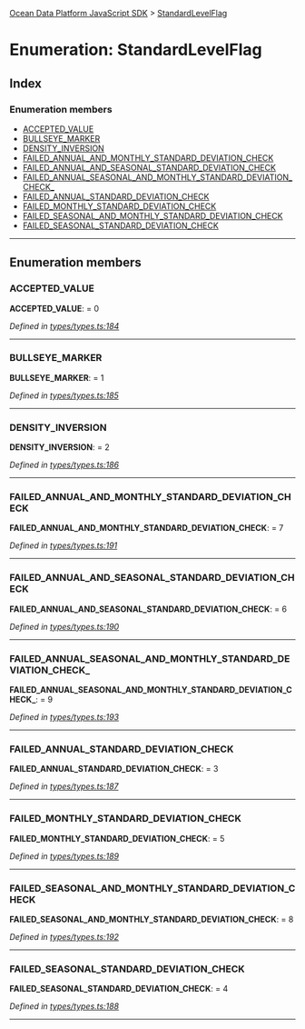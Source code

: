 [Ocean Data Platform JavaScript SDK](../README.md) > [StandardLevelFlag](../enums/standardlevelflag.md)

# Enumeration: StandardLevelFlag

## Index

### Enumeration members

* [ACCEPTED_VALUE](standardlevelflag.md#accepted_value)
* [BULLSEYE_MARKER](standardlevelflag.md#bullseye_marker)
* [DENSITY_INVERSION](standardlevelflag.md#density_inversion)
* [FAILED_ANNUAL_AND_MONTHLY_STANDARD_DEVIATION_CHECK](standardlevelflag.md#failed_annual_and_monthly_standard_deviation_check)
* [FAILED_ANNUAL_AND_SEASONAL_STANDARD_DEVIATION_CHECK](standardlevelflag.md#failed_annual_and_seasonal_standard_deviation_check)
* [FAILED_ANNUAL_SEASONAL_AND_MONTHLY_STANDARD_DEVIATION_CHECK_](standardlevelflag.md#failed_annual_seasonal_and_monthly_standard_deviation_check_)
* [FAILED_ANNUAL_STANDARD_DEVIATION_CHECK](standardlevelflag.md#failed_annual_standard_deviation_check)
* [FAILED_MONTHLY_STANDARD_DEVIATION_CHECK](standardlevelflag.md#failed_monthly_standard_deviation_check)
* [FAILED_SEASONAL_AND_MONTHLY_STANDARD_DEVIATION_CHECK](standardlevelflag.md#failed_seasonal_and_monthly_standard_deviation_check)
* [FAILED_SEASONAL_STANDARD_DEVIATION_CHECK](standardlevelflag.md#failed_seasonal_standard_deviation_check)

---

## Enumeration members

<a id="accepted_value"></a>

###  ACCEPTED_VALUE

**ACCEPTED_VALUE**:  = 0

*Defined in [types/types.ts:184](https://github.com/C4IROcean/ODP-sdk-js/blob/cee227f/source/types/types.ts#L184)*

___
<a id="bullseye_marker"></a>

###  BULLSEYE_MARKER

**BULLSEYE_MARKER**:  = 1

*Defined in [types/types.ts:185](https://github.com/C4IROcean/ODP-sdk-js/blob/cee227f/source/types/types.ts#L185)*

___
<a id="density_inversion"></a>

###  DENSITY_INVERSION

**DENSITY_INVERSION**:  = 2

*Defined in [types/types.ts:186](https://github.com/C4IROcean/ODP-sdk-js/blob/cee227f/source/types/types.ts#L186)*

___
<a id="failed_annual_and_monthly_standard_deviation_check"></a>

###  FAILED_ANNUAL_AND_MONTHLY_STANDARD_DEVIATION_CHECK

**FAILED_ANNUAL_AND_MONTHLY_STANDARD_DEVIATION_CHECK**:  = 7

*Defined in [types/types.ts:191](https://github.com/C4IROcean/ODP-sdk-js/blob/cee227f/source/types/types.ts#L191)*

___
<a id="failed_annual_and_seasonal_standard_deviation_check"></a>

###  FAILED_ANNUAL_AND_SEASONAL_STANDARD_DEVIATION_CHECK

**FAILED_ANNUAL_AND_SEASONAL_STANDARD_DEVIATION_CHECK**:  = 6

*Defined in [types/types.ts:190](https://github.com/C4IROcean/ODP-sdk-js/blob/cee227f/source/types/types.ts#L190)*

___
<a id="failed_annual_seasonal_and_monthly_standard_deviation_check_"></a>

###  FAILED_ANNUAL_SEASONAL_AND_MONTHLY_STANDARD_DEVIATION_CHECK_

**FAILED_ANNUAL_SEASONAL_AND_MONTHLY_STANDARD_DEVIATION_CHECK_**:  = 9

*Defined in [types/types.ts:193](https://github.com/C4IROcean/ODP-sdk-js/blob/cee227f/source/types/types.ts#L193)*

___
<a id="failed_annual_standard_deviation_check"></a>

###  FAILED_ANNUAL_STANDARD_DEVIATION_CHECK

**FAILED_ANNUAL_STANDARD_DEVIATION_CHECK**:  = 3

*Defined in [types/types.ts:187](https://github.com/C4IROcean/ODP-sdk-js/blob/cee227f/source/types/types.ts#L187)*

___
<a id="failed_monthly_standard_deviation_check"></a>

###  FAILED_MONTHLY_STANDARD_DEVIATION_CHECK

**FAILED_MONTHLY_STANDARD_DEVIATION_CHECK**:  = 5

*Defined in [types/types.ts:189](https://github.com/C4IROcean/ODP-sdk-js/blob/cee227f/source/types/types.ts#L189)*

___
<a id="failed_seasonal_and_monthly_standard_deviation_check"></a>

###  FAILED_SEASONAL_AND_MONTHLY_STANDARD_DEVIATION_CHECK

**FAILED_SEASONAL_AND_MONTHLY_STANDARD_DEVIATION_CHECK**:  = 8

*Defined in [types/types.ts:192](https://github.com/C4IROcean/ODP-sdk-js/blob/cee227f/source/types/types.ts#L192)*

___
<a id="failed_seasonal_standard_deviation_check"></a>

###  FAILED_SEASONAL_STANDARD_DEVIATION_CHECK

**FAILED_SEASONAL_STANDARD_DEVIATION_CHECK**:  = 4

*Defined in [types/types.ts:188](https://github.com/C4IROcean/ODP-sdk-js/blob/cee227f/source/types/types.ts#L188)*

___


